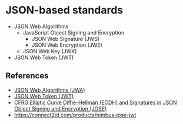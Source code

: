 # JSON-based standards

- JSON Web Algorithms
  - JavaScript Object Signing and Encryption
    - JSON Web Signature (JWS)
    - JSON Web Encryption (JWE)
  - JSON Web Key (JWK)
- JSON Web Token (JWT)

## References

- [JSON Web Algorithms (JWA)](https://tools.ietf.org/html/rfc7518)
- [JSON Web Token (JWT)](https://tools.ietf.org/html/rfc7519)
- [CFRG Elliptic Curve Diffie-Hellman (ECDH) and Signatures in JSON Object Signing and Encryption (JOSE)](https://tools.ietf.org/html/rfc8037)
- <https://connect2id.com/products/nimbus-jose-jwt>

